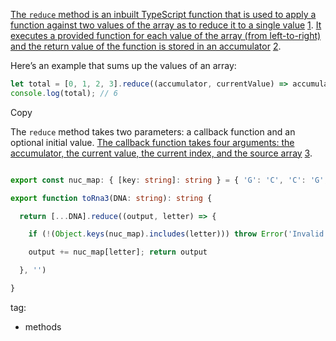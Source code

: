 
[The `reduce` method is an inbuilt TypeScript function that is used to apply a function against two values of the array as to reduce it to a single value](https://www.geeksforgeeks.org/typescript-array-reduce-method/) [1](https://www.geeksforgeeks.org/typescript-array-reduce-method/). [It executes a provided function for each value of the array (from left-to-right) and the return value of the function is stored in an accumulator](https://stackoverflow.com/questions/14087489/typescript-and-array-reduce-function) [2](https://stackoverflow.com/questions/14087489/typescript-and-array-reduce-function).

Here’s an example that sums up the values of an array:

```typescript
let total = [0, 1, 2, 3].reduce((accumulator, currentValue) => accumulator + currentValue);
console.log(total); // 6
```

Copy

The `reduce` method takes two parameters: a callback function and an optional initial value. [The callback function takes four arguments: the accumulator, the current value, the current index, and the source array](https://developer.mozilla.org/es/docs/Web/JavaScript/Reference/Global_Objects/Array/reduce) [3](https://developer.mozilla.org/es/docs/Web/JavaScript/Reference/Global_Objects/Array/reduce).



```typescript

export const nuc_map: { [key: string]: string } = { 'G': 'C', 'C': 'G', 'T': 'A', 'A': 'U' }

export function toRna3(DNA: string): string {

  return [...DNA].reduce((output, letter) => {

    if (!(Object.keys(nuc_map).includes(letter))) throw Error('Invalid input DNA.')

    output += nuc_map[letter]; return output

  }, '')

}
```

tag: 
- methods